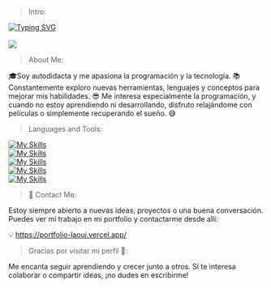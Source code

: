 > Intro:

<div align="left">
   <a href="https://git.io/typing-svg"> <img src="https://readme-typing-svg.herokuapp.com?font=Fira+Code&size=18&pause=1500&color=30F70E&background=060E3BD7&vCenter=true&random=false&width=1000&height=25&lines=%3E+Welcome+to+my+Github+profile+.+.+:)+!" alt="Typing SVG" /></a>
</div>
<br>
<img src="https://github-production-user-asset-6210df.s3.amazonaws.com/113271233/440246560-13d4c640-dafd-4702-a28b-00470781d384.png?X-Amz-Algorithm=AWS4-HMAC-SHA256&X-Amz-Credential=AKIAVCODYLSA53PQK4ZA%2F20250505%2Fus-east-1%2Fs3%2Faws4_request&X-Amz-Date=20250505T033108Z&X-Amz-Expires=300&X-Amz-Signature=bee2278a7fa2874c1965f8d60a27cc2b380cac0c76e4e1d6ff8dc5f2215fe65f&X-Amz-SignedHeaders=host"/>

> About Me:

🎓Soy autodidacta y me apasiona la programación y la tecnología. 📚 Constantemente exploro nuevas herramientas, lenguajes y conceptos para mejorar mis habilidades. 😎 Me interesa especialmente la programación, y cuando no estoy aprendiendo ni desarrollando, disfruto relajándome con películas o simplemente recuperando el sueño. 😅


> Languages and Tools:

[![My Skills](https://skillicons.dev/icons?i=js,html,css,bootstrap,astro)](https://skillicons.dev)<br/>
[![My Skills](https://skillicons.dev/icons?i=python,flask,django,java,spring)](https://skillicons.dev)<br/>
[![My Skills](https://skillicons.dev/icons?i=mysql,mongodb,postgres,sqlite)](https://skillicons.dev)<br/>
[![My Skills](https://skillicons.dev/icons?i=react)](https://skillicons.dev)<br/>
[![My Skills](https://skillicons.dev/icons?i=vscode,neovim,linux,github,discord)](https://skillicons.dev)<br/>

>  💬 Contact Me:

Estoy siempre abierto a nuevas ideas, proyectos o una buena conversación. Puedes ver mi trabajo en mi portfolio y contactarme desde allí:

💡 https://portfolio-laoui.vercel.app/

> Gracias por visitar mi perfil 🙌:

Me encanta seguir aprendiendo y crecer junto a otros. Si te interesa colaborar o compartir ideas, ¡no dudes en escribirme!
